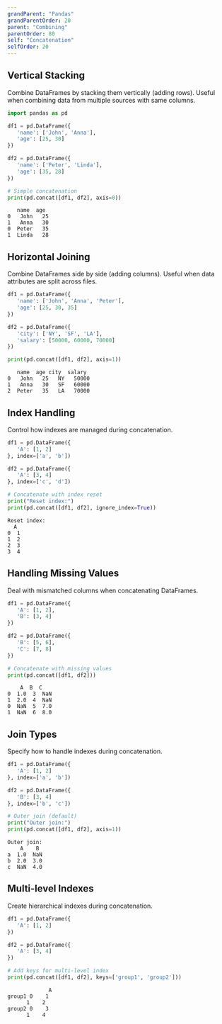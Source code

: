 ```yaml
---
grandParent: "Pandas"
grandParentOrder: 20
parent: "Combining"
parentOrder: 80
self: "Concatenation"
selfOrder: 20
---
```


## Vertical Stacking
Combine DataFrames by stacking them vertically (adding rows). Useful when combining data from multiple sources with same columns.

```python
import pandas as pd

df1 = pd.DataFrame({
   'name': ['John', 'Anna'],
   'age': [25, 30]
})

df2 = pd.DataFrame({
   'name': ['Peter', 'Linda'],
   'age': [35, 28]
})

# Simple concatenation
print(pd.concat([df1, df2], axis=0))
```
```output
   name  age
0   John   25
1   Anna   30
0  Peter   35
1  Linda   28
```

## Horizontal Joining
Combine DataFrames side by side (adding columns). Useful when data attributes are split across files.

```python
df1 = pd.DataFrame({
   'name': ['John', 'Anna', 'Peter'],
   'age': [25, 30, 35]
})

df2 = pd.DataFrame({
   'city': ['NY', 'SF', 'LA'],
   'salary': [50000, 60000, 70000]
})

print(pd.concat([df1, df2], axis=1))
```
```output
   name  age city  salary
0   John   25   NY   50000
1   Anna   30   SF   60000
2  Peter   35   LA   70000
```

## Index Handling
Control how indexes are managed during concatenation.

```python
df1 = pd.DataFrame({
   'A': [1, 2]
}, index=['a', 'b'])

df2 = pd.DataFrame({
   'A': [3, 4]
}, index=['c', 'd'])

# Concatenate with index reset
print("Reset index:")
print(pd.concat([df1, df2], ignore_index=True))
```
```output
Reset index:
  A
0  1
1  2
2  3
3  4
```

## Handling Missing Values
Deal with mismatched columns when concatenating DataFrames.

```python
df1 = pd.DataFrame({
   'A': [1, 2],
   'B': [3, 4]
})

df2 = pd.DataFrame({
   'B': [5, 6],
   'C': [7, 8]
})

# Concatenate with missing values
print(pd.concat([df1, df2]))
```
```output
    A  B  C
0  1.0  3  NaN
1  2.0  4  NaN
0  NaN  5  7.0
1  NaN  6  8.0
```

## Join Types
Specify how to handle indexes during concatenation.

```python
df1 = pd.DataFrame({
   'A': [1, 2]
}, index=['a', 'b'])

df2 = pd.DataFrame({
   'B': [3, 4]
}, index=['b', 'c'])

# Outer join (default)
print("Outer join:")
print(pd.concat([df1, df2], axis=1))
```
```output
Outer join:
    A    B
a  1.0  NaN
b  2.0  3.0
c  NaN  4.0
```

## Multi-level Indexes
Create hierarchical indexes during concatenation.

```python
df1 = pd.DataFrame({
   'A': [1, 2]
})

df2 = pd.DataFrame({
   'A': [3, 4]
})

# Add keys for multi-level index
print(pd.concat([df1, df2], keys=['group1', 'group2']))
```
```output
             A
group1 0    1
      1    2
group2 0    3
      1    4
```